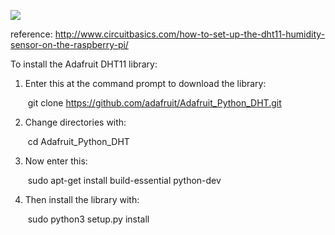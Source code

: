 ![](https://github.com/XiaMiLang/RespberryPi/blob/master/lab03/lab03_DHT.JPG)

reference: http://www.circuitbasics.com/how-to-set-up-the-dht11-humidity-sensor-on-the-raspberry-pi/

To install the Adafruit DHT11 library:

1. Enter this at the command prompt to download the library:

   ​	git clone https://github.com/adafruit/Adafruit_Python_DHT.git

2. Change directories with:

   ​	cd Adafruit_Python_DHT

3. Now enter this:

   ​	sudo apt-get install build-essential python-dev

4. Then install the library with:

   ​	sudo python3 setup.py install

